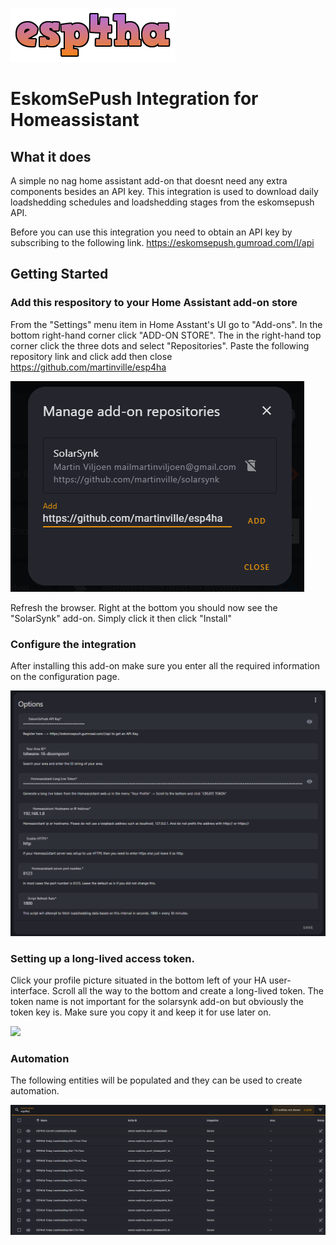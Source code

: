 ![](https://github.com/martinville/esp4ha/blob/main/logo.png)

# EskomSePush Integration for Homeassistant

## What it does
A simple no nag home assistant add-on that doesnt need any extra components besides an API key.
This integration is used to download daily loadshedding schedules and loadshedding stages from the eskomsepush API.


Before you can use this integration you need to obtain an API key by subscribing to the following link.
https://eskomsepush.gumroad.com/l/api

## Getting Started

### Add this respository to your Home Assistant add-on store
From the "Settings" menu item in Home Asstant's UI go to "Add-ons". In the bottom right-hand corner click "ADD-ON STORE". The in the right-hand top corner click the three dots and select "Repositories".
Paste the following repository link and click add then close https://github.com/martinville/esp4ha

![](https://github.com/martinville/esp4ha/blob/main/repo.png)

Refresh the browser. Right at the bottom you should now see the "SolarSynk" add-on. Simply click it then click "Install"

### Configure the integration
After installing this add-on make sure you enter all the required information on the configuration page.

![](https://github.com/martinville/esp4ha/blob/main/config.png)


### Setting up a long-lived access token.
Click your profile picture situated in the bottom left of your HA user-interface. Scroll all the way to the bottom and create a long-lived token. The token name is not important for the solarsynk add-on but obviously the token key is. Make sure you copy it and keep it for use later on.

![](https://github.com/martinville/solarsynkv2/blob/main/longlivetoken.png)

### Automation
The following entities will be populated and they can be used to create automation.

![](https://github.com/martinville/esp4ha/blob/main/entities.png)



